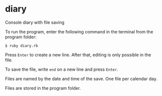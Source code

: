 # diary
Console diary with file saving

To run the program, enter the following command in the terminal from the program folder:
~~~
$ ruby diary.rb
~~~
Press `Enter` to create a new line. After that, editing is only possible in the file.

To save the file, write `end` on a new line and press `Enter`.

Files are named by the date and time of the save. One file per calendar day.

Files are stored in the program folder.
